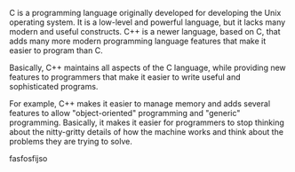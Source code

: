 C is a programming language originally developed for developing the Unix operating system. It is a low-level and powerful language, but it lacks many modern and useful constructs. C++ is a newer language, based on C, that adds many more modern programming language features that make it easier to program than C. 

Basically, C++ maintains all aspects of the C language, while providing new features to programmers that make it easier to write useful and sophisticated programs. 

For example, C++ makes it easier to manage memory and adds several features to allow "object-oriented" programming and "generic" programming. Basically, it makes it easier for programmers to stop thinking about the nitty-gritty details of how the machine works and think about the problems they are trying to solve.

fasfosfijso